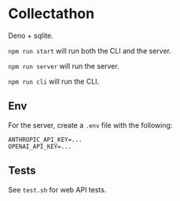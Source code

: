 # Collectathon

Deno + sqlite.

`npm run start` will run both the CLI and the server.

`npm run server` will run the server.

`npm run cli` will run the CLI.

## Env

For the server, create a `.env` file with the following:

```
ANTHROPIC_API_KEY=...
OPENAI_API_KEY=...
```

## Tests

See `test.sh` for web API tests.
